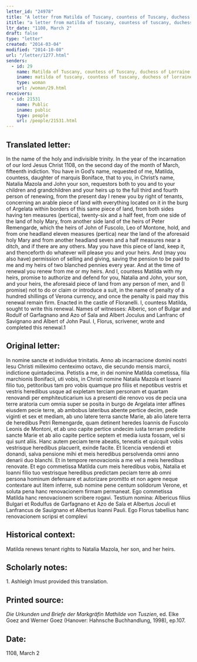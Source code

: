 ```yaml
---
letter_id: "24978"
title: "A letter from Matilda of Tuscany, countess of Tuscany, duchess of Lorraine (1108, March 2)"
ititle: "a letter from matilda of tuscany, countess of tuscany, duchess of lorraine (1108, march 2)"
ltr_date: "1108, March 2"
draft: false
type: "letter"
created: "2014-03-04"
modified: "2014-10-08"
url: "/letter/1277.html"
senders:
  - id: 29
    name: Matilda of Tuscany, countess of Tuscany, duchess of Lorraine
    iname: matilda of tuscany, countess of tuscany, duchess of lorraine
    type: woman
    url: /woman/29.html
receivers:
  - id: 21531
    name: Public
    iname: public
    type: people
    url: /people/21531.html
---
```

<h2> Translated letter:</h2>In the name of the holy and indivisible trinity.  In the year of the incarnation of our lord Jesus Christ 1108, on the second day of the month of March, fifteenth indiction.  You have in God’s name, requested of me, Matilda, countess, daughter of marquis Boniface, that to you, in Christ’s name, Natalia Mazola and John your son, requestors both to you and to your children and grandchildren and your heirs up to the full third and fourth person of renewing, from the present day I renew you by right of tenants, concerning an arable piece of land with everything located on it in the burg of Argelata within borders of this same piece of land, from both sides having ten measures (pertica), twenty-six and a half feet, from one side of the land of holy Mary, from another side land of the heirs of Peter Remengarde, which the heirs of John of Fuscolo, Leo of Montone, hold, and from one headland eleven measures (pertica) near the land of the aforesaid holy Mary and from another headland seven and a half measures near a ditch, and if there are any others.  May you have this piece of land, keep it, and thenceforth do whatever will please you and your heirs.  And (may you also have) permission of selling and giving, saving the pension to be paid to me and my heirs of two blanched pennies every year.  And at the time of renewal you renew from me or my heirs.  And I, countess Matilda with my heirs, promise to authorize and defend for you, Natalia and John, your son, and your heirs, the aforesaid piece of land from any person of men, and (I promise) not to do or claim or introduce a suit, in the name of penalty of a hundred shillings of Verona currency, and once the penalty is paid may this renewal remain firm.
	Enacted in the castle of Floranelli.
	I, countess Matilda, sought to write this renewal.
	Names of witnesses: Alberic, son of Bulgar and Rodulf of Garfagnano and Azo of Sala and Albert Joculus and Lanfranc of Savignano and Albert of John Paul.
	I, Florus, scrivener, wrote and completed this renewal.1
<h2 class="mt-4"> Original letter:</h2>In nomine sancte et individue trinitatis. Anno ab incarnacione domini nostri Iesu Christi milleximo centeximo octavo, die secundo mensis marcii, indictione quintadecima. Petistis a me, in dei nomine Matilda cometissa, filia marchionis Bonifacii, uti vobis, in Christi nomine Natalia Mazola et Ioanni filio tuo, petitoribus tam pro vobis quamque pro filiis et nepotibus vestris et vestris heredibus usque ad expletam terciam personam et quartam renovandi per emphiteuticarium ius a presenti die renovo vos de pecia una terre aratoria cum omnia super se posita in burgo de Argelata inter affines eiusdem pecie terre, ab ambobus lateribus abente pertice decim, pede viginti et sex et mediam, ab uno latere terra sancte Marie, ab alio latere terra de heredibus Petri Remengarde, quam detinent heredes Ioannis de Fuscolo Leonis de Montoni, et ab uno capite pertice undecim iusta terram predicte sancte Marie et ab alio capite pertice septem et media iusta fossam, vel si qui sunt aliis. Hanc autem peciam terre abeatis, teneatis et quicquit vobis vestrisque heredibus placuerit, exinde facite. Et licencia vendendi et donandi, salva pensione mihi et meis heredibus persolvenda omni anno denarii duo blanchi. Et in tempore renovacionis a me vel a meis heredibus renovate. Et ego commetissa Matilda cum meis heredibus vobis, Natalia et Ioanni filio tuo vestrisque heredibus predictam peciam terre ab omni persona hominum defensare et autorizare promitto et non agere neque contextare aut litem inferre, sub nomine pene centum solidorum Verone, et soluta pena hanc renovacionem firmam permaneat.
	Ego commetissa Matilda hanc renovacionem scribere rogavi.
	Testium nomina:  Albericus filius Bulgari et Rodulfus de Garfagnano et Azo de Sala et Albertus Joculi et Lanfrancus de Sauignano et Albertus Ioanni Pauli.
	Ego Florus tabellius hanc renovacionem scripsi et complevi
<h2 class="mt-4"> Historical context:</h2>Matilda renews tenant rights to Natalia Mazola, her son, and her heirs.
<h2 class="mt-4"> Scholarly notes:</h2>1. Ashleigh Imust provided this translation.
<h2 class="mt-4"> Printed source:</h2><p><em>Die Urkunden und Briefe der Markgräfin Mathilde von Tuszien</em>, ed. Elke Goez and Werner Goez (Hanover: Hahnsche Buchhandlung, 1998), ep.107.</p><h2 class="mt-4"> Date:</h2>1108, March 2
